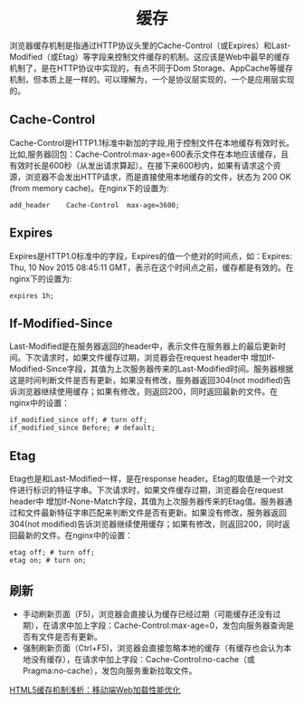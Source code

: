 <h1 align="center"> 缓存</h1>

浏览器缓存机制是指通过HTTP协议头里的Cache-Control（或Expires）和Last-Modified（或Etag）等字段来控制文件缓存的机制。这应该是Web中最早的缓存机制了，是在HTTP协议中实现的，有点不同于Dom Storage、AppCache等缓存机制，但本质上是一样的。可以理解为，一个是协议层实现的，一个是应用层实现的。

Cache-Control
-

Cache-Control是HTTP1.1标准中新加的字段,用于控制文件在本地缓存有效时长。比如,服务器回包：Cache-Control:max-age=600表示文件在本地应该缓存，且有效时长是600秒（从发出请求算起）。在接下来600秒内，如果有请求这个资源，浏览器不会发出HTTP请求，而是直接使用本地缓存的文件，状态为 200 OK (from memory cache)。在nginx下的设置为:

```
add_header    Cache-Control  max-age=3600;
```

Expires
-

Expires是HTTP1.0标准中的字段，Expires的值一个绝对的时间点，如：Expires: Thu, 10 Nov 2015 08:45:11 GMT，表示在这个时间点之前，缓存都是有效的。在nginx下的设置为:

```
expires 1h;
```

If-Modified-Since
-

Last-Modified是在服务器返回的header中，表示文件在服务器上的最后更新时间。下次请求时，如果文件缓存过期，浏览器会在request header中 增加If-Modified-Since字段，其值为上次服务器传来的Last-Modified时间。服务器根据这是时间判断文件是否有更新，如果没有修改，服务器返回304(not modified)告诉浏览器继续使用缓存；如果有修改，则返回200，同时返回最新的文件。在nginx中的设置：

```
if_modified_since off; # turn off;
if_modified_since Before; # default;
```

Etag
-

Etag也是和Last-Modified一样，是在response header。Etag的取值是一个对文件进行标识的特征字串。下次请求时，如果文件缓存过期，浏览器会在request header中 增加If-None-Match字段，其值为上次服务器传来的Etag值。服务器通过和文件最新特征字串匹配来判断文件是否有更新。如果没有修改，服务器返回304(not modified)告诉浏览器继续使用缓存；如果有修改，则返回200，同时返回最新的文件。在nginx中的设置：

```
etag off; # turn off;
etag on; # turn on;
```

刷新
-

- 手动刷新页面（F5)，浏览器会直接认为缓存已经过期（可能缓存还没有过期），在请求中加上字段：Cache-Control:max-age=0，发包向服务器查询是否有文件是否有更新。
- 强制刷新页面（Ctrl+F5)，浏览器会直接忽略本地的缓存（有缓存也会认为本地没有缓存），在请求中加上字段：Cache-Control:no-cache（或 Pragma:no-cache），发包向服务重新拉取文件。



<a href="http://www.csdn.net/article/1970-01-01/2826489" target="_blank">
HTML5缓存机制浅析：移动端Web加载性能优化</a>



